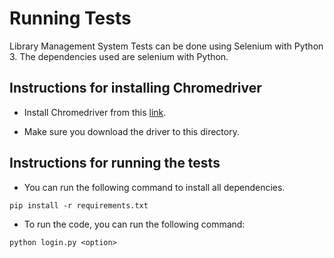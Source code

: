 # Running Tests
Library Management System Tests can be done using Selenium with Python 3. The dependencies used are selenium with Python.

## Instructions for installing Chromedriver
* Install Chromedriver from this [link](https://sites.google.com/a/chromium.org/chromedriver/downloads).

* Make sure you download the driver to this directory.

## Instructions for running the tests
* You can run the following command to install all dependencies.
```
pip install -r requirements.txt
```

* To run the code, you can run the following command:
```
python login.py <option>
```